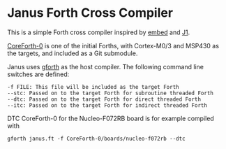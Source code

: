 # Janus Forth Cross Compiler

This is a simple Forth cross compiler inspired by
[embed](https://github.com/howerj/embed) and
[J1](https://github.com/jamesbowman/j1).

[CoreForth-0](https://github.com/ekoeppen/CoreForth-0) is one of the initial
Forths, with Cortex-M0/3 and MSP430 as the targets, and included as a Git
submodule.

Janus uses [gforth](https://gforth.org) as the host compiler. The following
command line switches are defined:

    -f FILE: This file will be included as the target Forth
    --stc: Passed on to the target Forth for subroutine threaded Forth
    --dtc: Passed on to the target Forth for direct threaded Forth
    --itc: Passed on to the target Forth for indirect threaded Forth

DTC CoreForth-0 for the Nucleo-F072RB board is for example compiled with

    gforth janus.ft -f CoreForth-0/boards/nucleo-f072rb --dtc
